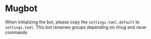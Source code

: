 # Mugbot

When initializing the bot, please copy the `settings.toml.default` to `settings.toml`.
This bot renames groups depending on /mug and /auw commands

